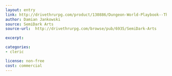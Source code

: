 ```yaml
---
layout: entry
link: http://drivethrurpg.com/product/130886/Dungeon-World-Playbook--The-Damned
author: Damian Jankowski
source: SemiDark Arts
source-url:  http://drivethrurpg.com/browse/pub/6935/SemiDark-Arts

excerpt:

categories:
- cleric

license: non-free
cost: commercial
---
```

